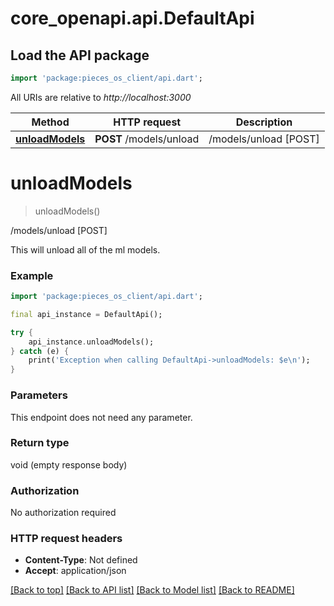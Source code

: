 # core_openapi.api.DefaultApi

## Load the API package
```dart
import 'package:pieces_os_client/api.dart';
```

All URIs are relative to *http://localhost:3000*

Method | HTTP request | Description
------------- | ------------- | -------------
[**unloadModels**](DefaultApi.md#unloadmodels) | **POST** /models/unload | /models/unload [POST]


# **unloadModels**
> unloadModels()

/models/unload [POST]

This will unload all of the ml models.

### Example
```dart
import 'package:pieces_os_client/api.dart';

final api_instance = DefaultApi();

try {
    api_instance.unloadModels();
} catch (e) {
    print('Exception when calling DefaultApi->unloadModels: $e\n');
}
```

### Parameters
This endpoint does not need any parameter.

### Return type

void (empty response body)

### Authorization

No authorization required

### HTTP request headers

 - **Content-Type**: Not defined
 - **Accept**: application/json

[[Back to top]](#) [[Back to API list]](../README.md#documentation-for-api-endpoints) [[Back to Model list]](../README.md#documentation-for-models) [[Back to README]](../README.md)

